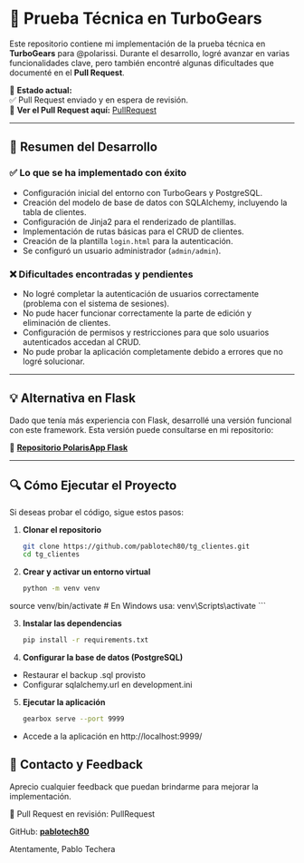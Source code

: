 # 🚀 Prueba Técnica en TurboGears  

Este repositorio contiene mi implementación de la prueba técnica en **TurboGears** para @polarissi. 
Durante el desarrollo, logré avanzar en varias funcionalidades clave, 
pero también encontré algunas dificultades que documenté en el **Pull Request**.  

📌 **Estado actual:**  
✅ Pull Request enviado y en espera de revisión.  
🔗 **Ver el Pull Request aquí:** [PullRequest](https://github.com/pablotech80/tg_clientes/pull/1#issue-2905690787)  

---

## 📌 Resumen del Desarrollo  

### ✅ **Lo que se ha implementado con éxito**  
- Configuración inicial del entorno con TurboGears y PostgreSQL.  
- Creación del modelo de base de datos con SQLAlchemy, incluyendo la tabla de clientes.  
- Configuración de Jinja2 para el renderizado de plantillas.  
- Implementación de rutas básicas para el CRUD de clientes.  
- Creación de la plantilla `login.html` para la autenticación.  
- Se configuró un usuario administrador (`admin/admin`).  

### ❌ **Dificultades encontradas y pendientes**  
- No logré completar la autenticación de usuarios correctamente (problema con el sistema de sesiones).  
- No pude hacer funcionar correctamente la parte de edición y eliminación de clientes.  
- Configuración de permisos y restricciones para que solo usuarios autenticados accedan al CRUD.  
- No pude probar la aplicación completamente debido a errores que no logré solucionar.  

---

## 💡 **Alternativa en Flask**  
Dado que tenía más experiencia con Flask, desarrollé una versión funcional con este framework. 
Esta versión puede consultarse en mi repositorio:  

🔗 [**Repositorio PolarisApp Flask**](https://github.com/pablotech80/Polarisapp-Flask.git)  

---

## 🔍 **Cómo Ejecutar el Proyecto**  
Si deseas probar el código, sigue estos pasos:  

1. **Clonar el repositorio**  
   ```bash
   git clone https://github.com/pablotech80/tg_clientes.git
   cd tg_clientes
   ```
2. **Crear y activar un entorno virtual**
    ```bash
   python -m venv venv
source venv/bin/activate  # En Windows usa: venv\Scripts\activate
    ```

3. **Instalar las dependencias**  
   ```bash
   pip install -r requirements.txt

   ```
4. **Configurar la base de datos (PostgreSQL)**

- Restaurar el backup .sql provisto
- Configurar sqlalchemy.url en development.ini


5. **Ejecutar la aplicación**
    ```bash 
    gearbox serve --port 9999
    ```
- Accede a la aplicación en http://localhost:9999/

## 📩 Contacto y Feedback

Aprecio cualquier feedback que puedan brindarme para mejorar la implementación.

📌 Pull Request en revisión: PullRequest

GitHub: [**pablotech80**](https://github.com/pablotech80)

Atentamente,
Pablo Techera 
